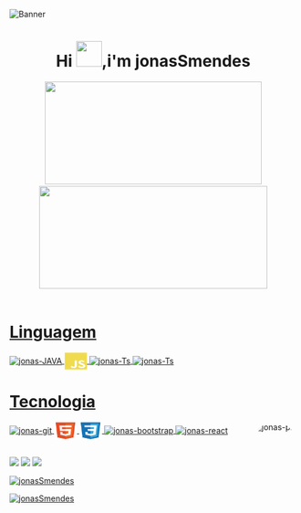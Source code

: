 
![Banner](https://res.cloudinary.com/superfolio/image/upload/v1620689979/68747470733a2f2f692e70696e696d672e636f6d2f6f726967696e616c732f63362f33332f63322f63363333633230656465383266306530636564376435373064626533613166332e676966_yjuh2s.gif)

<h1 align="center">Hi <img src="https://github.com/mitul3737/mitul3737/blob/main/Wave.gif" height="45px" width="45px">,i'm jonasSmendes</h1> 

<div align="center">
  <a href="https://github.com/artie93">
  <img height="180em" width="380em" src="https://vercel-repo-umber.vercel.app/api?username=jonasSmendes&show_icons=true&theme=transparent&include_all_commits=true&count_private=true"/> <img height="180em" width="400em" src="https://vercel-repo-umber.vercel.app/api/top-langs/?username=jonasSmendes&layout=compact&langs_count=7&theme=transparent&exclude_repo=namd_analysis,vercel_repo"/>
</div> 
  
 
</div>
  <div style="display: inline_block"><br>
  
  <h1> Linguagem </h1>
  
   <img align= 'center' alt ="jonas-JAVA" height = '30' width = "40"  src="https://cdn.jsdelivr.net/gh/devicons/devicon/icons/java/java-original-wordmark.svg" />
  
  <img align="center" alt="jonas-Js" height="30" width="40" src="https://raw.githubusercontent.com/devicons/devicon/master/icons/javascript/javascript-plain.svg">
  
  <img align= 'center' alt ="jonas-Ts" height = '30' width = "40"  src="https://cdn.jsdelivr.net/gh/devicons/devicon/icons/typescript/typescript-original.svg" />
  
 <img align= 'center' alt ="jonas-Ts" height = '30' width = "40" src="https://cdn.jsdelivr.net/gh/devicons/devicon/icons/nodejs/nodejs-original.svg" />
          
             
  
  <br/>
  
  <h1> Tecnologia  </h1>
  
  <img align="center" alt="jonas-git" height="30" width="40" src="https://cdn.jsdelivr.net/gh/devicons/devicon/icons/git/git-original.svg" />
  <img align="center" alt="jonas-HTML" height="30" width="40" src="https://raw.githubusercontent.com/devicons/devicon/master/icons/html5/html5-original.svg">
  <img align="center" alt="jonas-CSS" height="30" width="40" src="https://raw.githubusercontent.com/devicons/devicon/master/icons/css3/css3-original.svg">
  <img align= 'center' alt ="jonas-bootstrap" height = '30' width = "40" src="https://cdn.jsdelivr.net/gh/devicons/devicon/icons/bootstrap/bootstrap-original.svg"/>
  <img align= 'center' alt ="jonas-react" height = '30' width = "40" src="https://cdn.jsdelivr.net/gh/devicons/devicon/icons/react/react-original-wordmark.svg" /> 

               
  <img align="right" alt="jonas-pic" height="150" style="border-radius:50px;" src="https://media1.giphy.com/media/arxiLc5EiFhja/giphy.gif?cid=ecf05e47dzrsxmdhwdd3x1dwdnnwtwhjxiq7dqwpn80zdnpj&rid=giphy.gif&ct=g">

          
</div>
 </br>
 
  <div>
  
  <a href="https://www.instagram.com/jonas_mylv/" target="_blank"><img src="https://img.shields.io/badge/-Instagram-%23E4405F?style=for-the-badge&logo=instagram&logoColor=white" target="_blank"></a>
  <a href = "jonas.jsm2903@gmail.com"><img src="https://img.shields.io/badge/-Gmail-%23333?style=for-the-badge&logo=gmail&logoColor=white" target="_blank"></a>
  <a href="https://www.linkedin.com/in/jonas-mendes-98a406226/" target="_blank"><img src="https://img.shields.io/badge/-LinkedIn-%230077B5?style=for-the-badge&logo=linkedin&logoColor=white" target="_blank"></a> 
  </div>

  <div align="center">
  <a href="https://github.com/JonasSMendes">   
</div>

<p align="left"> <img src="https://komarev.com/ghpvc/?username=hakr001&label=Profile%20views&color=0e75b6&style=flat" alt="jonasSmendes" /> </p>
<p align="left"> <a href="https://github.com/ryo-ma/github-profile-trophy"><img src="https://github-profile-trophy.vercel.app/?username=pro" alt="jonasSmendes" /></a> </p>

 

